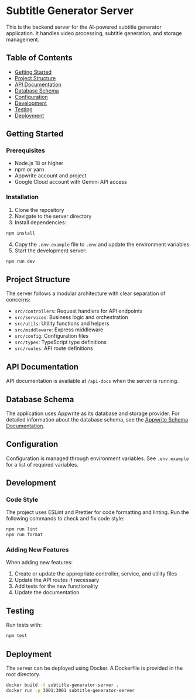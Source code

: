 # Subtitle Generator Server

This is the backend server for the AI-powered subtitle generator application. It handles video processing, subtitle generation, and storage management.

## Table of Contents

- [Getting Started](#getting-started)
- [Project Structure](#project-structure)
- [API Documentation](#api-documentation)
- [Database Schema](#database-schema)
- [Configuration](#configuration)
- [Development](#development)
- [Testing](#testing)
- [Deployment](#deployment)

## Getting Started

### Prerequisites

- Node.js 18 or higher
- npm or yarn
- Appwrite account and project
- Google Cloud account with Gemini API access

### Installation

1. Clone the repository
2. Navigate to the server directory
3. Install dependencies:

```bash
npm install
```

4. Copy the `.env.example` file to `.env` and update the environment variables
5. Start the development server:

```bash
npm run dev
```

## Project Structure

The server follows a modular architecture with clear separation of concerns:

- `src/controllers`: Request handlers for API endpoints
- `src/services`: Business logic and orchestration
- `src/utils`: Utility functions and helpers
- `src/middleware`: Express middleware
- `src/config`: Configuration files
- `src/types`: TypeScript type definitions
- `src/routes`: API route definitions

## API Documentation

API documentation is available at `/api-docs` when the server is running.

## Database Schema

The application uses Appwrite as its database and storage provider. For detailed information about the database schema, see the [Appwrite Schema Documentation](./docs/appwrite_schema.md).

## Configuration

Configuration is managed through environment variables. See `.env.example` for a list of required variables.

## Development

### Code Style

The project uses ESLint and Prettier for code formatting and linting. Run the following commands to check and fix code style:

```bash
npm run lint
npm run format
```

### Adding New Features

When adding new features:

1. Create or update the appropriate controller, service, and utility files
2. Update the API routes if necessary
3. Add tests for the new functionality
4. Update the documentation

## Testing

Run tests with:

```bash
npm test
```

## Deployment

The server can be deployed using Docker. A Dockerfile is provided in the root directory.

```bash
docker build -t subtitle-generator-server .
docker run -p 3001:3001 subtitle-generator-server
```
